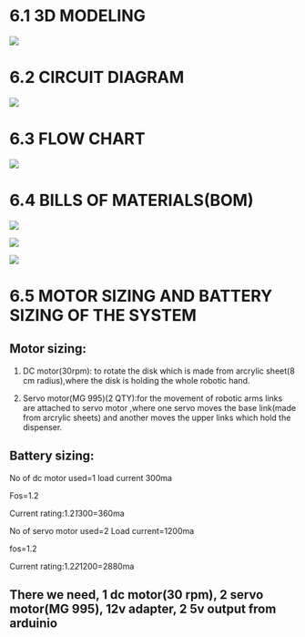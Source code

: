 



 # 6.1 3D MODELING
![](https://i.postimg.cc/Pf1vnkzf/Rangoli-bot-2.png)



 # 6.2 CIRCUIT DIAGRAM 
![](https://i.postimg.cc/8cL6FdmC/circuit.png)


 # 6.3 FLOW CHART
![](https://i.postimg.cc/nzb7qVY5/Flow-chart-1.jpg)

 # 6.4 BILLS OF MATERIALS(BOM)

![](https://i.postimg.cc/QCDQZNF5/BOM1.png)



![](https://i.postimg.cc/h488bmY0/BOM-2.png)


![](https://i.postimg.cc/wT0hnpgy/BOM-3.png)


# 6.5 MOTOR SIZING AND BATTERY SIZING OF THE SYSTEM


## Motor sizing:

1) DC motor(30rpm): to rotate the disk which is made from arcrylic sheet(8 cm radius),where the disk is holding the whole robotic hand.

2) Servo motor(MG 995)(2 QTY):for the movement of robotic arms links are attached to servo motor ,where one servo moves the base link(made from arcrylic sheets) and another moves the upper links which hold the dispenser.




## Battery sizing:

No of dc motor used=1
load current 300ma

Fos=1.2

Current rating:1.2*1*300=360ma

No of servo motor used=2
Load current=1200ma

fos=1.2

Current rating:1.2*2*1200=2880ma



## There we need, 1 dc motor(30 rpm), 2 servo motor(MG 995), 12v adapter, 2 5v output from arduinio



